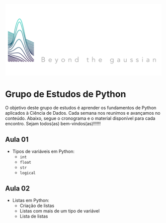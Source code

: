 ![](https://raw.githubusercontent.com/stat-techbr/introducao_a_estatistica_com_R/main/logo-stat-tech-color-fundo-escuro-horiz.png)

# Grupo de Estudos de Python

O objetivo deste grupo de estudos é aprender os fundamentos de Python aplicados à Ciência de Dados. Cada semana nos reunimos e avançamos no conteúdo. 
Abaixo, segue o cronograma e o material disponível para cada encontro. Sejam todos(as) bem-vindos(as)!!!!!! 

## Aula 01

- Tipos de variáveis em Python:
  + `int`
  + `float`
  + `str`
  + `logical`
  
  
  
## Aula 02

- Listas em Python:
  + Criação de listas
  + Listas com mais de um tipo de variável
  + Lista de listas
